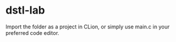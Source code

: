 # dstl-lab
 
Import the folder as a project in CLion, or simply use main.c in your preferred code editor.
